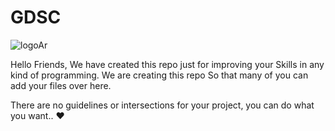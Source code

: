 # GDSC

![logoAr](https://github.com/AlRawan7/GDSC/assets/108388752/b337c65b-3f59-403e-82fc-1fef5ec0d392)


 
Hello Friends, We have created this repo just for improving your Skills in any kind of programming.
We are creating this repo So that many of you can add your files over here.

There are no guidelines or intersections for your project, you can do what you want.. ❤️

